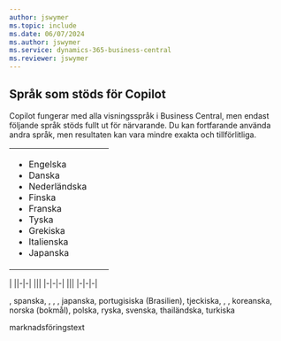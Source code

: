 ```yaml
---
author: jswymer
ms.topic: include
ms.date: 06/07/2024
ms.author: jswymer
ms.service: dynamics-365-business-central
ms.reviewer: jswymer
---
```

## Språk som stöds för Copilot

Copilot fungerar med alla visningsspråk i Business Central, men endast följande språk stöds fullt ut för närvarande. Du kan fortfarande använda andra språk, men resultaten kan vara mindre exakta och tillförlitliga.

||||
|-|-|-|
|<ul><li>Engelska</li><li>Danska</li><li>Nederländska</li><li>Finska</li><li>Franska</li><li>Tyska</li><li>Grekiska</li><li>Italienska</li><li>Japanska</li>|
|
||-|-|
|||
|-|-|-|
|||
|-|-|-|


, spanska, , , , japanska, portugisiska (Brasilien), tjeckiska, , , koreanska, norska (bokmål), polska, ryska, svenska, thailändska, turkiska


marknadsföringstext